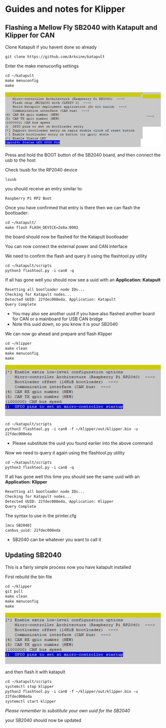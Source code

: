 # Guides and notes for Klipper 
## Flashing a Mellow Fly SB2040 with Katapult and Klipper for CAN

Clone Katapult if you havent done so already

```
git clone https://github.com/Arksine/katapult
```
Enter the make menuconfig settings
```
cd ~/katapult
make menuconfig
make
```
![katapult_flash_settings](/files/SB2040KataFlash.png)

Press and hold the BOOT button of the SB2040 board, and then connect the usb to the host

Check lsusb for the RP2040 device
```
lsusb
```
you should receive an entry similar to:
```
Raspberry Pi RP2 Boot
```
Once you have confirmed that entry is there then we can flash the bootloader:
```
cd ~/katapult/
make flash FLASH_DEVICE=2e8a:0003
```

the board should now be flashed for the Katapult bootloader

You can now connect the external power and CAN interface

We need to confirm the flash and query it using the flashtool.py utility

```
cd ~/katapult/scripts
python3 flashtool.py -i can0 -q
```

If all has gone well you should now see a uuid with an **Application: Katapult**
```
Resetting all bootloader node IDs...
Checking for Katapult nodes...
Detected UUID: 22fdec008eda, Application: Katapult
Query Complete
```

* You may also see another uuid if you have also flashed another board for CAN
 or a mainboard for USB CAN bridge
* Note this uuid down, so you know it is your SB2040

We can now go ahead and prepare and flash Klipper

```
cd ~/klipper
make clean
make menuconfig
make
```
![klipper_flash_settings](/files/SB2040KlipFlash.png)
```
cd ~/katapult/scripts
python3 flashtool.py -i can0 -f ~/klipper/out/klipper.bin -u 22fdec008eda
```
* Please substitute the uuid you found earlier into the above command

Now we need to query it again using the flashtool.py utility

```
cd ~/katapult/scripts
python3 flashtool.py -i can0 -q
```

If all has gone well this time you should see the same uuid with an **Application: Klipper**
```
Resetting all bootloader node IDs...
Checking for Katapult nodes...
Detected UUID: 22fdec008eda, Application: Klipper
Query Complete
```
The syntax to use in the printer.cfg
```
[mcu SB2040]
canbus_uuid: 22fdec008eda
```
* SB2040 can be whatever you want to call it

## Updating SB2040

This is a fairly simple process now you have katapult installed

First rebuild the bin file
```
cd ~/klipper
git pull
make clean
make menuconfig
make
```
![klipper_flash_settings](/files/SB2040KlipFlash.png)

and then flash it with katapult
```
cd ~/katapult/scripts
systemctl stop klipper
python3 flashtool.py -i can0 -f ~/klipper/out/klipper.bin -u 22fdec008eda
systemctl start klipper
```
_Please remember to substitute your own uuid for the SB2040_

your SB2040 should now be updated